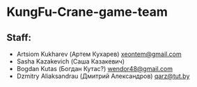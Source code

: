 # KungFu-Crane-game-team

## Staff: ##
* Artsiom Kukharev (Артем Кухарев) xeontem@gmail.com
* Sasha Kazakevich (Саша Казакевич) 
* Bogdan Kutas (Богдан Кутас?) wendor48@gmail.com
* Dzmitry Aliaksandrau (Дмитрий Александров) qarz@tut.by
